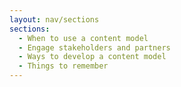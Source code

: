 ```yaml
---
layout: nav/sections
sections:
  - When to use a content model
  - Engage stakeholders and partners
  - Ways to develop a content model
  - Things to remember
---
```


